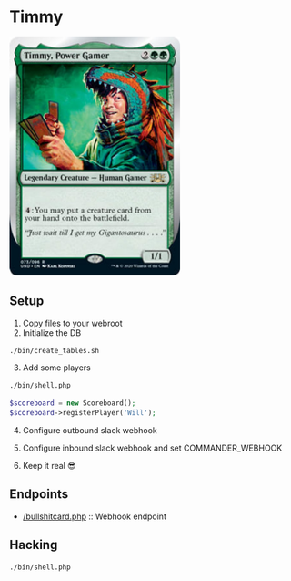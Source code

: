 # Timmy

<img src="timmy.jpg" width="300" />

## Setup

1. Copy files to your webroot
2. Initialize the DB

```bash
./bin/create_tables.sh
```

3. Add some players

```bash
./bin/shell.php
```
```php
$scoreboard = new Scoreboard();
$scoreboard->registerPlayer('Will');
```

4. Configure outbound slack webhook

5. Configure inbound slack webhook and set COMMANDER_WEBHOOK

6. Keep it real :sunglasses:

## Endpoints

* [/bullshitcard.php](bullshitcard.php) :: Webhook endpoint

## Hacking

```bash
./bin/shell.php
```

